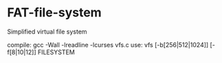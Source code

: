 FAT-file-system
===============

Simplified virtual file system

compile: gcc -Wall -lreadline -lcurses vfs.c
use: vfs [-b[256|512|1024]] [-f[8|10|12]] FILESYSTEM
